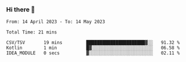 ### Hi there 👋

<!--START_SECTION:waka-->

```text
From: 14 April 2023 - To: 14 May 2023

Total Time: 21 mins

CSV/TSV       19 mins         ██████████████████████▓░░   91.32 %
Kotlin        1 min           █▓░░░░░░░░░░░░░░░░░░░░░░░   06.58 %
IDEA_MODULE   0 secs          ▓░░░░░░░░░░░░░░░░░░░░░░░░   02.11 %
```

<!--END_SECTION:waka-->

<!--
**jaimesalcedo1/jaimesalcedo1** is a ✨ _special_ ✨ repository because its `README.md` (this file) appears on your GitHub profile.

Here are some ideas to get you started:

- 🔭 I’m currently working on ...
- 🌱 I’m currently learning ...
- 👯 I’m looking to collaborate on ...
- 🤔 I’m looking for help with ...
- 💬 Ask me about ...
- 📫 How to reach me: ...
- 😄 Pronouns: ...
- ⚡ Fun fact: ...
-->
